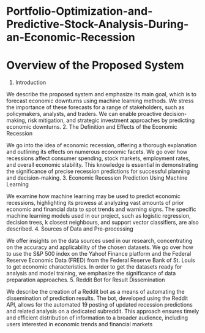 # Portfolio-Optimization-and-Predictive-Stock-Analysis-During-an-Economic-Recession

# Overview of the Proposed System
1. Introduction

We describe the proposed system and emphasize its main goal, which is to forecast 
economic downturns using machine learning methods. We stress the importance of these 
forecasts for a range of stakeholders, such as policymakers, analysts, and traders. We can 
enable proactive decision-making, risk mitigation, and strategic investment approaches by 
predicting economic downturns.
2. The Definition and Effects of the Economic Recession

We go into the idea of economic recession, offering a thorough explanation and outlining its 
effects on numerous economic facets. We go over how recessions affect consumer 
spending, stock markets, employment rates, and overall economic stability. This knowledge 
is essential in demonstrating the significance of precise recession predictions for successful 
planning and decision-making.
3. Economic Recession Prediction Using Machine Learning

We examine how machine learning may be used to predict economic recessions, 
highlighting its prowess at analyzing vast amounts of prior economic and financial data to 
spot trends and warning signs. The specific machine learning models used in our project, 
such as logistic regression, decision trees, k closest neighbours, and support vector 
classifiers, are also described.
4. Sources of Data and Pre-processing

We offer insights on the data sources used in our research, concentrating on the accuracy 
and applicability of the chosen datasets. We go over how to use the S&P 500 index on the 
Yahoo! Finance platform and the Federal Reserve Economic Data (FRED) from the Federal 
Reserve Bank of St. Louis to get economic characteristics. In order to get the datasets ready 
for analysis and model training, we emphasize the significance of data preparation 
approaches.
5. Reddit Bot for Result Dissemination

We describe the creation of a Reddit bot as a means of automating the dissemination of 
prediction results. The bot, developed using the Reddit API, allows for the automated 
19
posting of updated recession predictions and related analysis on a dedicated subreddit. This 
approach ensures timely and efficient distribution of information to a broader audience, 
including users interested in economic trends and financial markets
